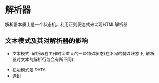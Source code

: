 # 解析器
解析器本质上是一个状态机。利用正则表达式来实现HTML解析器

## 文本模式及其对解析器的影响
* 文本模式: 解析器在工作时会进入的一些特殊状态(在不同的特殊状态下, 解析器对文本的解析行为会有所不同)
- 初始模式是 DATA
- 遇到<title>、<textarea>标签, 切换到 RCDATA模式
- 遇到<style>、<xmp>、<iframe>、<noframes>、<noscript>标签, 切换到 RAWTEXT模式
- 遇到<![CDATA[ 字符串, 切换到 CDATA模式

DATA    识别HTML实体、能解析标签
RCDATA  识别HTML实体、不能解析标签
RAWTEXT 解析所有字符并将它们设置为纯文本解析，而不是将它们解析为标记或实体。

> vuejs的模版DSL(一种专门为特定领域或特定业务需求而设计的计算机编程语言)中不允许出现<script>标签, 如果遇到也会切换到 RAWTEXT模式。

* 浏览器解析HTML规范
[WHATWG](https://html.spec.whatwg.org/multipage/parsing.html#tokenization)
- HTML实体
特殊的字符序列(转义字符)，用于在HTML文档中表示不同类型的特殊字符。由“&”字符开头，以“;”字符结尾，会被转译为不同的字符.

- 标签
 - 自闭合标签
 - 完整标签: 由开始标签、子节点和结束标签 三部分构成。

## 递归下降算法构造模板 AST 16-1
创建Token与构建模板AST的过程可以同时进行(模板和模板AST具有同构的特性)

### parseChildren 函数
* 本质上是一个状态机, 状态机内有多少种状态取决于子节点的类型数量; 在模板中, 子节点
  - 标签节点 <div>
  - 文本插值节点 {{val}}
  - 普通文本节点 text
  - 注释节点 <!-- xx -->
  - CDATA节点 <![CDATA[ xxx ]]>
这里 `<!--` 和 `<![CDATA[` 当作一种标签; `{{` 当作一种实体; 然后实现WHATWG标准

while循环何时结束？parseChildren函数用来解析子节点, 在遇到父节点的结束标签才会结束。

```js
const template = `<div>
  <p>Text1</p>
  <p>Text2</p>
</div>`

// 在解析模板时, 不能忽略空白字符。包含 换行符(\n)、回车符(\r)、空格(' ')、制表符(\t)、换页符(\f)

// 如上模板用 加号(+)代表换行符、减号(-)代表空格字符
const template = `<div>+--<p>Text1</p>+--<p>Text2</p>+</div>`
```
解析过程:
开始解析 处于DATA模式。
解析器遇到的第一个字符为`<`, 并且第二个字符匹配表达式/a-z/i; 解析器进入标签节点状态, 并调用parseElement函数。[上述模板都是完整标签。]
- parseTag 解析开始标签。 包括开始标签上的属性和指令。执行完毕后, 会消费字符串中的内容`<div>`, 模板内容变为
> const template = `+--<p>Text1</p>+--<p>Text2</p>+</div>`
- 递归调用parseChildren函数解析子节点。 在parseTag解析完后, 生成一个标签节点element; 剩下的模板内容作为element的子节点被解析。在这个过程中会消费字符串 `+--<p>Text1</p>+--<p>Text2</p>+`, 模板内容变为
> const template = `</div>`
- parseEndTag 处理结束标签。

经过上述三个步骤后, 模板被解析完毕了; 但是在解析标签子节点时, 递归调用了parseChildren。这意味着一个新的状态机2开始运行了。
待处理模板: const template = `+--<p>Text1</p>+--<p>Text2</p>+`

开始解析
- 模板的第一个字符是换行符, 解析器进入文本节点状态, 并调用parseText完成文本节点解析(parseText将下一个`<`字符前的所有字符都视为文本节点的内容). 会消费字符串中的内容`+--`, 模板内容变为
> const template = `<p>Text1</p>+--<p>Text2</p>+`
parseText函数调用退出, 继续执行循环
- 此时模板的第一个字符为`<`, 并且第二个字符匹配表达式/a-z/i; 解析器再次进入 parseElement函数。会消费字符串中的内容`<p>Text1</p>`, 模板内容变为
> const template = `+--<p>Text2</p>+`
parseElement函数调用退出, 继续执行循环
- 第一个字符是换行符, 调用parseText完成文本节点解析. 会消费字符串中的内容`+--`, 模板内容变为
> const template = `<p>Text2</p>+`
- 此时模板的第一个字符为`<`, 并且第二个字符匹配表达式/a-z/i; 再次调用parseElement函数。消费字符串中的内容`<p>Text2</p>`, 模板内容变为
> const template = `+`
- 此时模板只剩一个换行符。继续执行循环, 调用parseText生成文本节点。

在状态机2运行期间, 又调用了2次parseElement; 而parseElement会调用parseChildren来处理子节点的解析, 意味着解析器会开启两个新的状态机。

上级parseChildren函数的调用用于构造上级模板AST节点, 被递归调用的下级parseChildren函数则用于构造下级模板AST节点; 最终构造出一棵树型结构的模板AST.

## 状态机的开启与停止 16-2
在调用parseElement函数解析标签节点时, 会调用parseChildren函数(开启新的状态机)

```js
const template = `<div>+--<p>Text1</p>+--<p>Text2</p>+</div>`
```

开始解析, 调用parseChildren函数
- 遇到`<div>`标签, 调用parseElement函数
- 解析开始标签, 将解析的标签节点压入ancestors中, 即 [div]
- 解析子节点, 调用parseChildren函数; 开启 '状态机1' `+--<p>Text1</p>+--<p>Text2</p>+</div>`
  - 遇到`<p>`标签, 调用parseElement函数 `<p>Text1</p>+--<p>Text2</p>+</div>`
    - 遇到开始标签、解析
    - 将解析得到的标签节点压入ancestors中, 即 [div, p]
    - 解析子节点
      - 调用parseChildren函数; 开启 '状态机2' 
      - 遇到`</p>`标签, '状态机2' 结束(isEnd函数返回true), 退出解析字节点的 parseChildren函数
    - 弹出ancestors中的同名标签, 即 [div] 
    - 解析结束标签
- 继续运行 ‘状态机1’ `+--<p>Text2</p>+</div>`
  - 遇到`<p>`标签, 调用parseElement函数 `<p>Text2</p>+</div>`
    - 遇到开始标签、解析
    - 将解析得到的标签节点压入ancestors中, 即 [div, p]
    - 解析子节点,
      - 调用parseChildren函数; 开启 '状态机3'
      - 遇到`</p>`标签, '状态机3' 结束 (isEnd函数返回true), 退出解析字节点的 parseChildren函数
    - 弹出ancestors中的同名标签, 即 [div]
    - 解析结束标签
- 继续运行 ‘状态机1’ `+</div>`
- 遇到`</div>`标签, '状态机1' 结束 (isEnd函数返回true), 退出解析字节点的 parseChildren函数
- 弹出ancestors中的同名标签, 即 [div]
- 解析结束标签
结束最外层的parseChildren函数调用

结论:
当解析器遇到开始标签时，会将该标签压入父级节点栈，同时开启新的状态机；
当解析器遇到结束标签，并且父级节点栈中存在与该标签同名的开始节点标签时，会停止当前正在运行的状态机。

在parseElement函数中解析标签元素, 生成解析子节点的‘状态机’
在isEnd函数, 根据结束标签判断当前循环是否结束, 结束‘状态机’

```jsx
// 解释一
function isEnd(context, ancestors) {
  // 停止时机1: 模板内容解析完
  if (!context.source) return true;
  const parent = ancestors[ancestors.length - 1]; // 父级标签节点
  // 停止时机2: 遇到结束标签, 且与父级标签节点同名
  if (parent && context.source.startWith(`</${parent.tag}`)) {
    return true;
  }
}
```

停止时机2 严格来说是有瑕疵的, 如 `<div><span></div></span>`

解释一：`</div>`为无效的结束标签

状态机1 遇到`<div>`, 调用parseElement函数, 开启 ‘状态机2’; [div]
状态机2 遇到`<span>`, 调用parseElement函数, 开启 ‘状态机3’; [div, span]
状态机3 却遇到了结束标签`</div>`; 由于此时父级节点为span并不是div，所以‘状态机3’不会停止运行；会进入parseChildren中结束标签的逻辑分支; 抛出错误 '无效的结束标签'。

解释二：`<div><span></div>` 为完整内容, `</span>`缺少闭合标签
此时 ’停止时机2‘ 不应该总是与栈顶的父级节点比较, 而是应该与整个栈中的所有节点做比较。

状态机1 遇到`<div>`, 调用parseElement函数, 开启 ‘状态机2’; [div]
状态机2 遇到`<span>`, 调用parseElement函数, 开启 ‘状态机3’; [div, span]
状态机3 遇到了结束标签`</div>`, 在栈中存在标签div; 结束‘状态机3’;

而‘状态机2’此时的标签为‘span’, 不是‘div’; 输出 span标签缺少闭合标签

## 解析标签节点 16-3
[]("./解析标签节点.jpeg")
- '<div>'  开始标签
- '</div>' 结束标签
- '<div---->' 带空格的开始标签(-代表空格)

## 解析属性 16-4
parseTag 解析函数在消费整个开始标签时, 需要处理标签中存在的属性与指令。
```ts
  <div id = "foo" v-show="display">
  // 消费标签的开始部分 与 无用空白字符

  // parseAttributes函数实际处理部分
  id = "foo" v-show="display">
```
<!-- 属性都有值 -->
- 解析出第一个属性的名称id, 并消费字符串'id' => ` = "foo" v-show="display">`
  - 属性名称和等于号之间可能存在空白字符
  - 在属性名称解析完毕后, 模板剩余内容一定是以等于号开头的
- 消费等于号  => `"foo" v-show="display">`
  - 等于号和属性值之间可能存在空白字符, 也必须消费掉
- 处理属性值(双引号、单引号、无引号)
  - 检查当前模板内容是否以引号开头来确定属性值。如果有则消费引号 => `foo" v-show="display">`
  - 属性值被引号引用, 则下一个引号之前的内容都应该解析为属性值, 此处属性值为字符串 foo
  - 消费属性值及其后引号 => `v-show="display">`
- 第一个属性处理完毕
  - 重复处理 'v-show' 指令 => `>`
  - 遇到字符>, 循环结束; 完成属性和指令的解析。

* /^[^\t\r\n\f />][^\t\r\n\f />=]*/
- `[^\t\r\n\f />]` 不能是空白字符、字符/ 或 字符>, 以该位置开头
- `[^\t\r\n\f />=]` 不能是空白字符、字符/、>、=
- 匹配等于号之前的内容, 即属性名

* /^[^\t\r\n\f >]+/
- 不能是空白字符 和 字符>
- 对字符进行匹配, 知道遇到 空白字符 或 字符> 为止

## 解析文本与解码HTML实体 16-5
* parseText
状态机始于 “状态1”, 如果读取模板的第一个字符T, 即不是字符`<`也不是插值定界符`{{`; 进入 “状态7”即调用parseText函数处理文本内容。
- 寻找下一个`<`字符或插值定界符`{{`的位置索引I, 从模板头部到索引I的位置截取内容将作为文本节点的内容。

### 解码命名字符引用
HTML实体是一段以字符&开始的文本内容。实体用来描述HTML中保留字符和一些难以通过普通键盘输入的字符，以及一些不可见的字符; 以字符`&`开始, 以字符`;`结尾.

例: 字符<具有特殊含义, 希望以普通文本的方式来显示字符<, 需要通过实体来表达 &lt; 直接使用将会产生非法的内容。

- 命名字符引用
命名实体, 有特定的名称。 例 &lt; => `<`

- 数字字符引用
没有特定的名称, 只能用数字表示。 例 &#60; &#x3c; => `<`
十进制 `&# + 数字` / 十六进制 `&#x + 数字`

在Vue模板中, 文本节点所包含的HTML实体不会被浏览器解析; 在模板中的文本节点最终通过el.textContent等文本操作设置到页面, 而el.textContent不会执行HTML实体解码。

```ts
// 页面呈现为'&lt', 而不是'<'
el.textContent = '&lt';
```
[实体解析]("./HTML实体解析.jpeg")
- 解析器遇到字符&时, 进入“字符引用状态”, 并消耗字符&;
- 下一个字符是 ASCII字母或数字, 进入“命名字符引用状态”, 0-9a-zA-Z;
- 如果下一个字符是 #, 进入 “数字字符引用状态”

* 命名字符引用
`a&ltb` => `a<b`
- 遇到&时, 进入“命名字符引用状态”。解析下一个字符l, 在‘引用表’中查找字符l开头的项, 匹配 存在 lt、lg等
- 解析下一个字符t, 在‘引用表’中查找lt开头的项, 匹配 存在 lt、ltcc等
- 解析下一个字符b, 在引用表’ 中未找到, 不匹配
- 匹配结束, 检查最后一个匹配的字符。如果字符是分号(;), 则产生一个合法的匹配, 并渲染对应字符; 而上例中匹配的最后一个字符是t, 并不是分号(;),  解析失败、但浏览器仍能解析, 此时遵循“最短原则”(命名字符引用的名称最短)
```ts
a&ltcc;  // a⪦
a&ltcc // a<cc   最短原则
```

* 用作属性值的文本
`<a href="foo.com?a=1&lt=2">foo.com?a=1&b=2</a>`
此处a标签的href属性值与它的文本节点具有同样的内容, 但解析之后的结果不同。
- 属性值中的&lt将原封不动展示
- 文本节点中的&lt将会解析为字符<

* 当存在分号时: 执行完整匹配; 当省略分号时: 执行最短匹配。
`a&ltccbbb` => `a<ccbbb`

- 普通文本: a
- 另外部分: &ltccbbb
  - 第一步: 计算出命名字符引用表中实体名称的最大长度。在namedCharacterReference中最长实体为`ltcc;`,长度为5
  - 第二步: 根据最大长度截取字符串ltccbbb, 即 `'ltccbbb'.slice(0, 5)` 为 'ltccb'
  - 第三步: 用截取后的字符串'ltccb'作为键去命名字符引用表中查询对应的值; 而namedCharacterReference中不存在该键, 不匹配
  - 第四步: 发现不匹配, 将最大长度减1, 重新执行第二步, 直到找到匹配项为止。最终匹配为‘lt’.

### 解码数字字符引用
[]('./数字引用字符1.jpeg')
[]('./数字引用字符2.jpeg')

## 解析插值与注释
* 解析插值 将文本插值的开始定界符与结束定界符之间的内容提取出来
